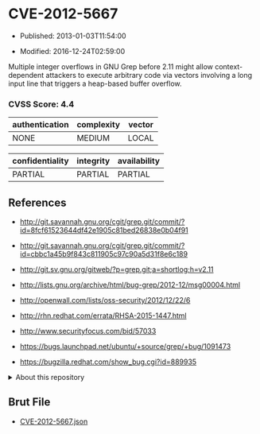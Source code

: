 # CVE-2012-5667

- Published: 2013-01-03T11:54:00

- Modified: 2016-12-24T02:59:00

Multiple integer overflows in GNU Grep before 2.11 might allow context-dependent attackers to execute arbitrary code via vectors involving a long input line that triggers a heap-based buffer overflow.

### CVSS Score: **4.4**

| authentication | complexity | vector |
| --- | --- | --- |
| NONE | MEDIUM | LOCAL |

| confidentiality | integrity | availability |
| --- | --- | --- |
| PARTIAL | PARTIAL | PARTIAL |

## References

* http://git.savannah.gnu.org/cgit/grep.git/commit/?id=8fcf61523644df42e1905c81bed26838e0b04f91

* http://git.savannah.gnu.org/cgit/grep.git/commit/?id=cbbc1a45b9f843c811905c97c90a5d31f8e6c189

* http://git.sv.gnu.org/gitweb/?p=grep.git;a=shortlog;h=v2.11

* http://lists.gnu.org/archive/html/bug-grep/2012-12/msg00004.html

* http://openwall.com/lists/oss-security/2012/12/22/6

* http://rhn.redhat.com/errata/RHSA-2015-1447.html

* http://www.securityfocus.com/bid/57033

* https://bugs.launchpad.net/ubuntu/+source/grep/+bug/1091473

* https://bugzilla.redhat.com/show_bug.cgi?id=889935

<details>
<summary>About this repository</summary> 

  This repository is part of the project [Live Hack CVE](https://github.com/Live-Hack-CVE). Main website can be found [www.live-hack.org](https://www.live-hack.org) 
  
  Made by [Sn0wAlice](https://github.com/Sn0wAlice) for the people that care about security and need to have a feed of the latest CVEs. Hope you enjoy it, don't forget to star the repo and follow me on [Twitter](https://twitter.com/Sn0wAlice) and [Github](https://github.com/Sn0wAlice). And that is my [personnal website](https://www.alice-snow.me/)

  - [Home Page](https://github.com/Live-Hack-CVE)
  - [Framework](https://github.com/Live-Hack-CVE/cve-framework)
  - [CVE database](https://github.com/Live-Hack-CVE/full_database)
  - [Changelog](https://github.com/Live-Hack-CVE/Changelog)
</details>

## Brut File

* [CVE-2012-5667.json](https://raw.githubusercontent.com/Live-Hack-CVE/full_database/main/cves/2012/CVE-2012-5667.json)

